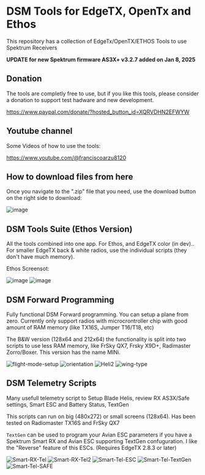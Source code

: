 
# DSM Tools for EdgeTX, OpenTx and Ethos 
This repository has a collection of EdgeTx/OpenTX/ETHOS Tools to use Spektrum Receivers

**UPDATE for new Spektrum firmware AS3X+ v3.2.7 added on Jan 8, 2025**


## Donation

The tools are completly free to use, but if you like this tools, please consider a donation to support test hadware and new development.  

https://www.paypal.com/donate/?hosted_button_id=XQRVDHN2EFWYW


## Youtube channel

Some Videos of how to use the tools:

https://www.youtube.com/@franciscoarzu8120

## How to download files from here

Once you navigate to the ".zip" file that you need, use the download button on the right side to download:

![image](https://github.com/frankiearzu/DSMTools/assets/32604366/2448e43d-94b8-4d24-b055-f91ac0f9dfdf)


## DSM Tools Suite (Ethos Version)
All the tools combined into one app. For Ethos, and EdgeTX color (in dev)..  For smaller EdgeTX back & white radios, use the individual scripts (they don't have much memory).

Ethos Screensot:

![image](https://github.com/user-attachments/assets/22a280e3-3f4b-4591-ac82-e8a2c4ec3193)
![image](https://github.com/user-attachments/assets/0da5693b-025c-40a1-b465-81f8fd258fcd)



## DSM Forward Programming

Fully functional DSM Forward programming.  You can setup a plane from zero.  Currently only support radios with microcrontroller chip with good amount of RAM memory (like TX16S, Jumper T16/T18, etc)

The B&W version (128x64 and 212x64) the functionality is split into two scripts to use less RAM memory, like FrSky QX7, Frsky X9D+, Radimaster Zorro/Boxer. This version has the name MINi. 

![flight-mode-setup](https://user-images.githubusercontent.com/32604366/230751444-be0a271d-ae94-4cec-aaff-564472ffc800.png)
![orientation](https://github.com/frankiearzu/DSMTools/assets/32604366/8cf72434-b8bd-46f9-9bef-2d3fcd35d47c)
![Heli2](https://github.com/frankiearzu/DSMTools/assets/32604366/cab6ee1e-213a-47f9-8e76-8ff5cf459bd3)
![wing-type](https://github.com/frankiearzu/DSMTools/assets/32604366/455c3193-6b74-48e2-9afa-ffbc901961d7)




## DSM Telemetry Scripts

Many usefull telemetry script to Setup Blade Helis, review RX AS3X/Safe settings, Smart ESC and Battery Status, TextGen

This scripts can run on big (480x272) or small screens (128x64).
Has been tested on Radiomaster TX16S and FrSky QX7

`TextGen` can be used to program your Avian ESC parameters if you have a Spektrum Smart RX and Avian ESC supporting TextGen confuguration. I like the "Reverse" feature of this ESCs. (Requires EdgeTX 2.8.3 or later)

![Smart-RX-Tel](https://user-images.githubusercontent.com/32604366/230751833-e92d3eae-2782-4009-a3dc-63ce893f2a38.png)
![Smart-RX-Tel2](https://user-images.githubusercontent.com/32604366/230751488-70b396b7-f08e-4152-a516-d355b3cf4001.png)
![Smart-Tel-ESC](https://github.com/frankiearzu/DSMTools/assets/32604366/af4a0dda-4dff-4740-93c4-6e8e44219e27)
![Smart-Tel-TextGen](https://github.com/frankiearzu/DSMTools/assets/32604366/cb1c66bb-e856-43d8-88e1-b854ab8e0c56)
![Smart-Tel-SAFE](https://github.com/frankiearzu/DSMTools/assets/32604366/867970cb-46c6-4d79-9396-c6de32f6bcf5)




